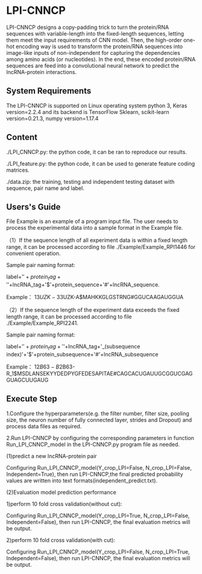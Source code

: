 # LPI-CNNCP


LPI-CNNCP designs a copy-padding trick to turn the protein/RNA sequences with variable-length into the fixed-length sequences, letting them meet the input requirements of CNN model. Then, the high-order one-hot encoding way is used to transform the protein/RNA sequences into image-like inputs of non-independent for capturing the dependencies among amino acids (or nucleotides). In the end, these encoded protein/RNA sequences are feed into a convolutional neural network to predict the lncRNA-protein interactions.


## System Requirements

The LPI-CNNCP is supported on Linux operating system python 3, Keras version=2.2.4 and its backend is TensorFlow Sklearn, scikit-learn version=0.21.3, numpy version=1.17.4

## Content
./LPI_CNNCP.py: the python code, it can be ran to reproduce our results.

./LPI_feature.py: the python code, it can be used to generate feature coding matrices.

./data.zip: the training, testing and independent testing dataset with sequence, pair name and label.


## Users's Guide
File Example is an example of a program input file. The user needs to process the experimental data into a sample format in the Example file.

（1）If the sequence length of all experiment data is within a fixed length range, it can be processed according to file ./Example/Example_RPI1446 for convenient operation.

Sample pair naming format:

label+'$'+protein_tag+'$'+lncRNA_tag+'$'+protein_sequence+'#'+lncRNA_sequence.

Example：
1$3UZK-3$3UZK-A$MAHKKGLGSTRNG#GGUCAAGAUGGUA

（2）If the sequence length of the experiment data exceeds the fixed length range, it can be processed according to file ./Example/Example_RPI2241.

Sample pair naming format:

label+'$'+protein_tag+'$'+lncRNA_tag+'_(subsequence index)'+'$'+protein_subsequence+'#'+lncRNA_subsequence

Example：
1$2B63-B$2B63-R_1$MSDLANSEKYYDEDPYGFEDESAPITAE#CAGCACUGAUUGCGGUCGAGGUAGCUUGAUG

## Execute Step
1.Configure the hyperparameters(e.g. the filter number, filter size, pooling size, the neuron number of fully connected layer, strides and Dropout) and process data files as required.

2.Run LPI-CNNCP by configuring the corresponding parameters in function Run_LPI_CNNCP_model in the LPI-CNNCP.py program file as needed.

(1)predict a new lncRNA-protein pair

Configuring Run_LPI_CNNCP_model(Y_crop_LPI=False, N_crop_LPI=False, Independent=True), then run LPI-CNNCP,the final predicted probability values are written into text formats(independent_predict.txt).

(2)Evaluation model prediction performance

1)perform 10 fold cross validation(without cut):

Configuring Run_LPI_CNNCP_model(Y_crop_LPI=True, N_crop_LPI=False, Independent=False), then run LPI-CNNCP, the final evaluation metrics will be output.

2)perform 10 fold cross validation(with cut):

Configuring Run_LPI_CNNCP_model(Y_crop_LPI=False, N_crop_LPI=True, Independent=False), then run LPI-CNNCP, the final evaluation metrics will be output.


